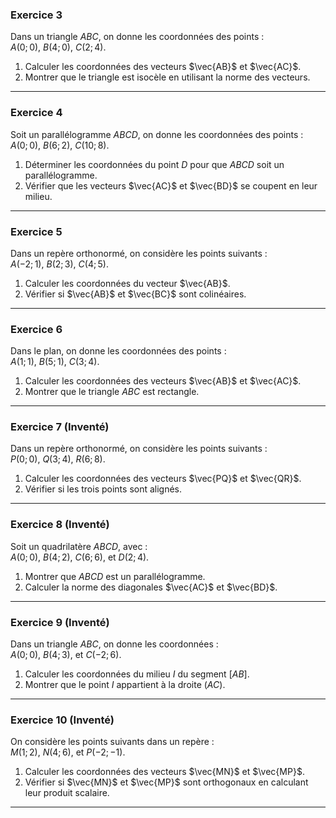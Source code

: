 ### **Exercice 3**  
Dans un triangle $ABC$, on donne les coordonnées des points :  
$A(0; 0)$, $B(4; 0)$, $C(2; 4)$.  

1. Calculer les coordonnées des vecteurs $\vec{AB}$ et $\vec{AC}$.  
2. Montrer que le triangle est isocèle en utilisant la norme des vecteurs.  

---

### **Exercice 4**  
Soit un parallélogramme $ABCD$, on donne les coordonnées des points :  
$A(0; 0)$, $B(6; 2)$, $C(10; 8)$.  

1. Déterminer les coordonnées du point $D$ pour que $ABCD$ soit un parallélogramme.  
2. Vérifier que les vecteurs $\vec{AC}$ et $\vec{BD}$ se coupent en leur milieu.  

---

### **Exercice 5**  
Dans un repère orthonormé, on considère les points suivants :  
$A(-2; 1)$, $B(2; 3)$, $C(4; 5)$.  

1. Calculer les coordonnées du vecteur $\vec{AB}$.  
2. Vérifier si $\vec{AB}$ et $\vec{BC}$ sont colinéaires.  

---

### **Exercice 6**  
Dans le plan, on donne les coordonnées des points :  
$A(1; 1)$, $B(5; 1)$, $C(3; 4)$.  

1. Calculer les coordonnées des vecteurs $\vec{AB}$ et $\vec{AC}$.  
2. Montrer que le triangle $ABC$ est rectangle.  

---

### **Exercice 7 (Inventé)**  
Dans un repère orthonormé, on considère les points suivants :  
$P(0; 0)$, $Q(3; 4)$, $R(6; 8)$.  

1. Calculer les coordonnées des vecteurs $\vec{PQ}$ et $\vec{QR}$.  
2. Vérifier si les trois points sont alignés.  

---

### **Exercice 8 (Inventé)**  
Soit un quadrilatère $ABCD$, avec :  
$A(0; 0)$, $B(4; 2)$, $C(6; 6)$, et $D(2; 4)$.  

1. Montrer que $ABCD$ est un parallélogramme.  
2. Calculer la norme des diagonales $\vec{AC}$ et $\vec{BD}$.  

---

### **Exercice 9 (Inventé)**  
Dans un triangle $ABC$, on donne les coordonnées :  
$A(0; 0)$, $B(4; 3)$, et $C(-2; 6)$.  

1. Calculer les coordonnées du milieu $I$ du segment $[AB]$.  
2. Montrer que le point $I$ appartient à la droite $(AC)$.  

---

### **Exercice 10 (Inventé)**  
On considère les points suivants dans un repère :  
$M(1; 2)$, $N(4; 6)$, et $P(-2; -1)$.  

1. Calculer les coordonnées des vecteurs $\vec{MN}$ et $\vec{MP}$.  
2. Vérifier si $\vec{MN}$ et $\vec{MP}$ sont orthogonaux en calculant leur produit scalaire.  

--- 
